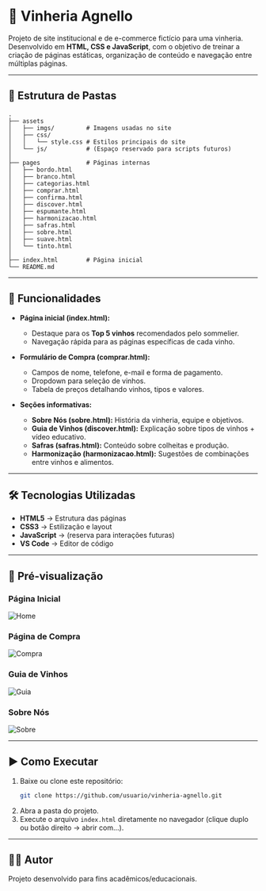# 🍷 Vinheria Agnello

Projeto de site institucional e de e-commerce fictício para uma vinheria. Desenvolvido em **HTML, CSS e JavaScript**, com o objetivo de treinar a criação de páginas estáticas, organização de conteúdo e navegação entre múltiplas páginas.

---

## 📂 Estrutura de Pastas

```
.
├── assets
│   ├── imgs/         # Imagens usadas no site
│   ├── css/
│   │   └── style.css # Estilos principais do site
│   └── js/           # (Espaço reservado para scripts futuros)
│
├── pages             # Páginas internas
│   ├── bordo.html
│   ├── branco.html
│   ├── categorias.html
│   ├── comprar.html
│   ├── confirma.html
│   ├── discover.html
│   ├── espumante.html
│   ├── harmonizacao.html
│   ├── safras.html
│   ├── sobre.html
│   ├── suave.html
│   └── tinto.html
│
├── index.html        # Página inicial
└── README.md
```

---

## 🚀 Funcionalidades

- **Página inicial (index.html):**
  - Destaque para os **Top 5 vinhos** recomendados pelo sommelier.
  - Navegação rápida para as páginas específicas de cada vinho.

- **Formulário de Compra (comprar.html):**
  - Campos de nome, telefone, e-mail e forma de pagamento.
  - Dropdown para seleção de vinhos.
  - Tabela de preços detalhando vinhos, tipos e valores.

- **Seções informativas:**
  - **Sobre Nós (sobre.html):** História da vinheria, equipe e objetivos.
  - **Guia de Vinhos (discover.html):** Explicação sobre tipos de vinhos + vídeo educativo.
  - **Safras (safras.html):** Conteúdo sobre colheitas e produção.
  - **Harmonização (harmonizacao.html):** Sugestões de combinações entre vinhos e alimentos.


---

## 🛠️ Tecnologias Utilizadas

- **HTML5** → Estrutura das páginas
- **CSS3** → Estilização e layout
- **JavaScript** → (reserva para interações futuras)
- **VS Code** → Editor de código

---

## 📸 Pré-visualização

### Página Inicial
![Home](assets/imgs/preview-home.png)

### Página de Compra
![Compra](assets/imgs/preview-comprar.png)

### Guia de Vinhos
![Guia](assets/imgs/preview-guia.png)

### Sobre Nós
![Sobre](assets/imgs/preview-sobre.png)

---

## ▶️ Como Executar

1. Baixe ou clone este repositório:
   ```bash
   git clone https://github.com/usuario/vinheria-agnello.git
   ```
2. Abra a pasta do projeto.
3. Execute o arquivo `index.html` diretamente no navegador (clique duplo ou botão direito → abrir com...).

---

## 👨‍💻 Autor

Projeto desenvolvido para fins acadêmicos/educacionais.  
